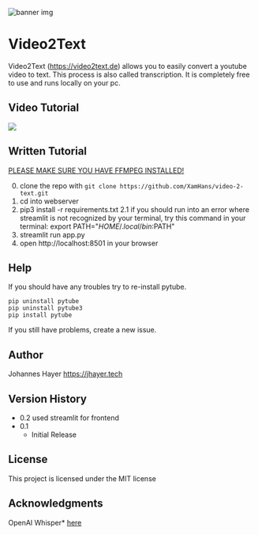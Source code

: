 ![banner img](https://i.ibb.co/4tzG9LY/Video2-Text-Banner.png)


# Video2Text

Video2Text (https://video2text.de) allows you to easily convert a youtube video to text. This process is also called transcription.
It is completely free to use and runs locally on your pc.


## Video Tutorial

[![](https://markdown-videos-api.jorgenkh.no/youtube/b9oyBebJCK0)](https://youtu.be/b9oyBebJCK0)


## Written Tutorial

[PLEASE MAKE SURE YOU HAVE FFMPEG INSTALLED!](https://www.wikihow.com/Install-FFmpeg-on-Windows)

0. clone the repo with `git clone https://github.com/XamHans/video-2-text.git`
1. cd into webserver
2. pip3 install -r requirements.txt
2.1 if you should run into an error where streamlit is not recognized by your terminal, try this command in your terminal: export PATH="$HOME/.local/bin:$PATH"
4. streamlit run app.py
5. open http://localhost:8501 in your browser

## Help

If you should have any troubles try to re-install pytube.
```
pip uninstall pytube
pip uninstall pytube3
pip install pytube
```
If you still have problems, create a new issue.

## Author

Johannes Hayer
https://jhayer.tech

## Version History

- 0.2
  used streamlit for frontend
- 0.1
  - Initial Release

## License

This project is licensed under the MIT license

## Acknowledgments

OpenAI Whisper\* [here](https://github.com/openai/whisper)
